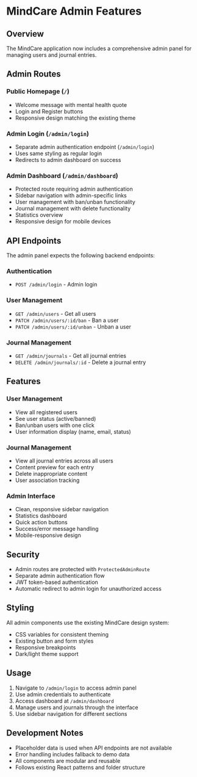 # MindCare Admin Features

## Overview
The MindCare application now includes a comprehensive admin panel for managing users and journal entries.

## Admin Routes

### Public Homepage (`/`)
- Welcome message with mental health quote
- Login and Register buttons
- Responsive design matching the existing theme

### Admin Login (`/admin/login`)
- Separate admin authentication endpoint (`/admin/login`)
- Uses same styling as regular login
- Redirects to admin dashboard on success

### Admin Dashboard (`/admin/dashboard`)
- Protected route requiring admin authentication
- Sidebar navigation with admin-specific links
- User management with ban/unban functionality
- Journal management with delete functionality
- Statistics overview
- Responsive design for mobile devices

## API Endpoints

The admin panel expects the following backend endpoints:

### Authentication
- `POST /admin/login` - Admin login

### User Management
- `GET /admin/users` - Get all users
- `PATCH /admin/users/:id/ban` - Ban a user
- `PATCH /admin/users/:id/unban` - Unban a user

### Journal Management
- `GET /admin/journals` - Get all journal entries
- `DELETE /admin/journals/:id` - Delete a journal entry

## Features

### User Management
- View all registered users
- See user status (active/banned)
- Ban/unban users with one click
- User information display (name, email, status)

### Journal Management
- View all journal entries across all users
- Content preview for each entry
- Delete inappropriate content
- User association tracking

### Admin Interface
- Clean, responsive sidebar navigation
- Statistics dashboard
- Quick action buttons
- Success/error message handling
- Mobile-responsive design

## Security

- Admin routes are protected with `ProtectedAdminRoute`
- Separate admin authentication flow
- JWT token-based authentication
- Automatic redirect to admin login for unauthorized access

## Styling

All admin components use the existing MindCare design system:
- CSS variables for consistent theming
- Existing button and form styles
- Responsive breakpoints
- Dark/light theme support

## Usage

1. Navigate to `/admin/login` to access admin panel
2. Use admin credentials to authenticate
3. Access dashboard at `/admin/dashboard`
4. Manage users and journals through the interface
5. Use sidebar navigation for different sections

## Development Notes

- Placeholder data is used when API endpoints are not available
- Error handling includes fallback to demo data
- All components are modular and reusable
- Follows existing React patterns and folder structure 